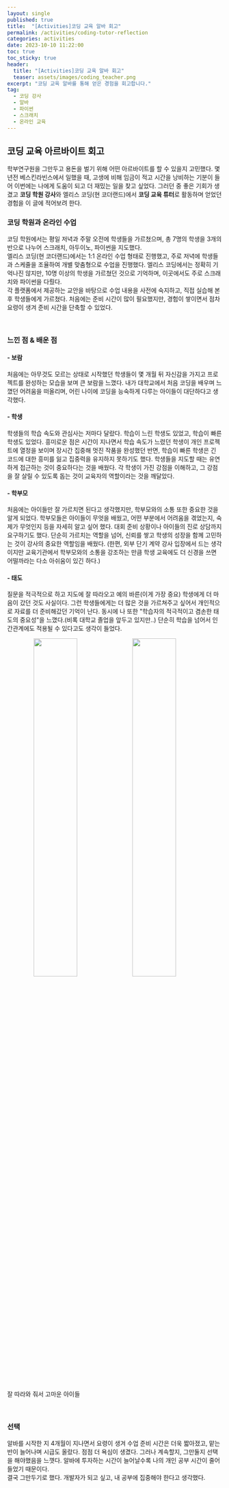 ```yaml
---
layout: single
published: true
title:  "[Activities]코딩 교육 알바 회고"
permalink: /activities/coding-tutor-reflection
categories: activities
date: 2023-10-10 11:22:00
toc: true
toc_sticky: true
header:
  title: "[Activities]코딩 교육 알바 회고"
  teaser: assets/images/coding_teacher.png
excerpt: "코딩 교육 알바를 통해 얻은 경험을 회고합니다."
tag:   
  - 코딩 강사
  - 알바
  - 파이썬
  - 스크래치
  - 온라인 교육
---
```


## 코딩 교육 아르바이트 회고

학부연구원을 그만두고 용돈을 벌기 위해 어떤 아르바이트를 할 수 있을지 고민했다. 몇년전 베스킨라빈스에서 일했을 때, 고생에 비해 임금이 적고 시간을 낭비하는 기분이 들어 이번에는 나에게 도움이 되고 더 재밌는 일을 찾고 싶었다. 그러던 중 좋은 기회가 생겼고 **코딩 학원 강사**와 엘리스 코딩(현 코더랜드)에서 **코딩 교육 튜터**로 활동하며 얻었던 경험을 이 글에 적어보려 한다.

### 코딩 학원과 온라인 수업

코딩 학원에서는 평일 저녁과 주말 오전에 학생들을 가르쳤으며, 총 7명의 학생을 3개의 반으로 나누어 스크래치, 아두이노, 파이썬을 지도했다.  
엘리스 코딩(현 코더랜드)에서는 1:1 온라인 수업 형태로 진행했고, 주로 저녁에 학생들과 스케줄을 조율하여 개별 맞춤형으로 수업을 진행했다. 엘리스 코딩에서는 정확히 기억나진 않지만, 10명 이상의 학생을 가르쳤던 것으로 기억하며, 이곳에서도 주로 스크래치와 파이썬을 다뤘다.  
각 플랫폼에서 제공하는 교안을 바탕으로 수업 내용을 사전에 숙지하고, 직접 실습해 본 후 학생들에게 가르쳤다. 처음에는 준비 시간이 많이 필요했지만, 경험이 쌓이면서 점차 요령이 생겨 준비 시간을 단축할 수 있었다.

<br>

### 느낀 점 & 배운 점

#### - 보람  
   
처음에는 아무것도 모르는 상태로 시작했던 학생들이 몇 개월 뒤 자신감을 가지고 프로젝트를 완성하는 모습을 보며 큰 보람을 느꼈다. 내가 대학교에서 처음 코딩을 배우며 느꼈던 어려움을 떠올리며, 어린 나이에 코딩을 능숙하게 다루는 아이들이 대단하다고 생각했다.

#### - 학생  
학생들의 학습 속도와 관심사는 저마다 달랐다. 학습이 느린 학생도 있었고, 학습이 빠른 학생도 있었다. 흥미로운 점은 시간이 지나면서 학습 속도가 느렸던 학생이 개인 프로젝트에 열정을 보이며 장시간 집중해 멋진 작품을 완성했던 반면, 학습이 빠른 학생은 긴 코드에 대한 흥미를 잃고 집중력을 유지하지 못하기도 했다.
학생들을 지도할 때는 유연하게 접근하는 것이 중요하다는 것을 배웠다. 각 학생이 가진 강점을 이해하고, 그 강점을 잘 살릴 수 있도록 돕는 것이 교육자의 역할이라는 것을 깨달았다.

#### - 학부모
처음에는 아이들만 잘 가르치면 된다고 생각했지만, 학부모와의 소통 또한 중요한 것을 알게 되었다. 학부모들은 아이들이 무엇을 배웠고, 어떤 부분에서 어려움을 겪었는지, 숙제가 무엇인지 등을 자세히 알고 싶어 했다. 대회 준비 상황이나 아이들의 진로 상담까지 요구하기도 했다. 단순히 가르치는 역할을 넘어, 신뢰를 쌓고 학생의 성장을 함께 고민하는 것이 강사의 중요한 역할임을 배웠다.
(한편, 외부 단기 계약 강사 입장에서 드는 생각이지만 교육기관에서 학부모와의 소통을 강조하는 만큼 학생 교육에도 더 신경을 쓰면 어떨까라는 다소 아쉬움이 있긴 하다.)

#### - 태도  
질문을 적극적으로 하고 지도에 잘 따라오고 예의 바른(이게 가장 중요) 학생에게 더 마음이 갔던 것도 사실이다. 그런 학생들에게는 더 많은 것을 가르쳐주고 싶어서 개인적으로 자료를 더 준비해갔던 기억이 난다. 
동시에 나 또한 "학습자의 적극적이고 겸손한 태도의 중요성"을 느꼈다.(비록 대학교 졸업을 앞두고 있지만..) 단순히 학습을 넘어서 인간관계에도 적용될 수 있다고도 생각이 들었다.

<span align="center"><img src="https://github.com/user-attachments/assets/d9df67ea-9788-4671-b444-57ebb3a27a84" width="45%"></span> <span align="center"><img src="https://github.com/user-attachments/assets/582750a1-9349-4558-81ae-93042260d625" width="45%"></span>  
잘 따라와 줘서 고마운 아이들

<br>

### 선택

알바를 시작한 지 4개월이 지나면서 요령이 생겨 수업 준비 시간은 더욱 짧아졌고, 맡는 반이 늘어나며 시급도 올랐다. 점점 더 욕심이 생겼다. 그러나 계속할지, 그만둘지 선택을 해야했음을 느꼇다. 알바에 투자하는 시간이 늘어날수록 나의 개인 공부 시간이 줄어들었기 때문이다.  
결국 그만두기로 했다. 개발자가 되고 싶고, 내 공부에 집중해야 한다고 생각했다.


